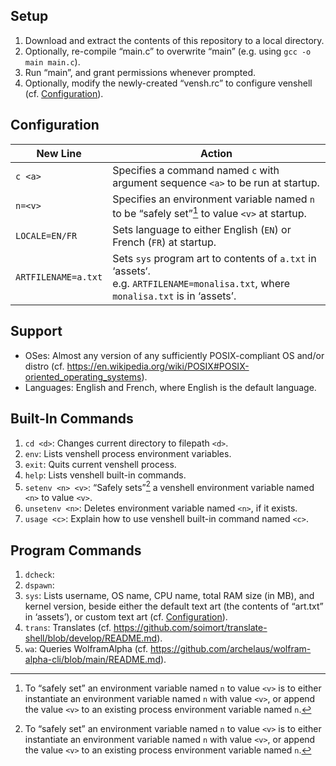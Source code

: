 ## Setup
1. Download and extract the contents of this repository to a local directory.
2. Optionally, re-compile “main.c” to overwrite “main” (e.g. using `gcc -o main main.c`).
3. Run “main”, and grant permissions whenever prompted.
4. Optionally, modify the newly-created “vensh.rc” to configure venshell (cf. [Configuration](#Configuration)).

## Configuration
| New Line            | Action                                                                                                                              |
| ------------------- | ----------------------------------------------------------------------------------------------------------------------------------- |
| `c <a>`             | Specifies a command named `c` with argument sequence `<a>` to be run at startup.                                                    |
| `n=<v>`             | Specifies an environment variable named `n` to be “safely set”[^1] to value `<v>` at startup.                                       |
| `LOCALE=EN/FR`      | Sets language to either English (`EN`) or French (`FR`) at startup.                                                                 |
| `ARTFILENAME=a.txt` | Sets `sys` program art to contents of `a.txt` in ‘assets‘.<br>e.g. `ARTFILENAME=monalisa.txt`, where `monalisa.txt` is in ‘assets’. |

## Support
- OSes: Almost any version of any sufficiently POSIX-compliant OS and/or distro (cf. https://en.wikipedia.org/wiki/POSIX#POSIX-oriented_operating_systems).
- Languages: English and French, where English is the default language.

## Built-In Commands
1. `cd <d>`: Changes current directory to filepath `<d>`.
2. `env`: Lists venshell process environment variables.
3. `exit`: Quits current venshell process.
4. `help`: Lists venshell built-in commands.
5. `setenv <n> <v>`: “Safely sets”[^1] a venshell environment variable named `<n>` to value `<v>`.
6. `unsetenv <n>`: Deletes environment variable named `<n>`, if it exists.
7. `usage <c>`: Explain how to use venshell built-in command named `<c>`.

## Program Commands
1. `dcheck`: 
2. `dspawn`: 
3. `sys`: Lists username, OS name, CPU name, total RAM size (in MB), and kernel version, beside either the default text art (the contents of “art.txt” in ‘assets’), or custom text art (cf. [Configuration](#Configuration)).
4. `trans`: Translates (cf. https://github.com/soimort/translate-shell/blob/develop/README.md).
5. `wa`: Queries WolframAlpha (cf. https://github.com/archelaus/wolfram-alpha-cli/blob/main/README.md).

[^0]: Wrapping plaintext, single quotes (‘‘) specifies a directory name, where as double quotes (““) specifies a file name.
[^1]: To “safely set” an environment variable named `n` to value `<v>` is to either instantiate an environment variable named `n` with value `<v>`, or append the value `<v>` to an existing process environment variable named `n`.
